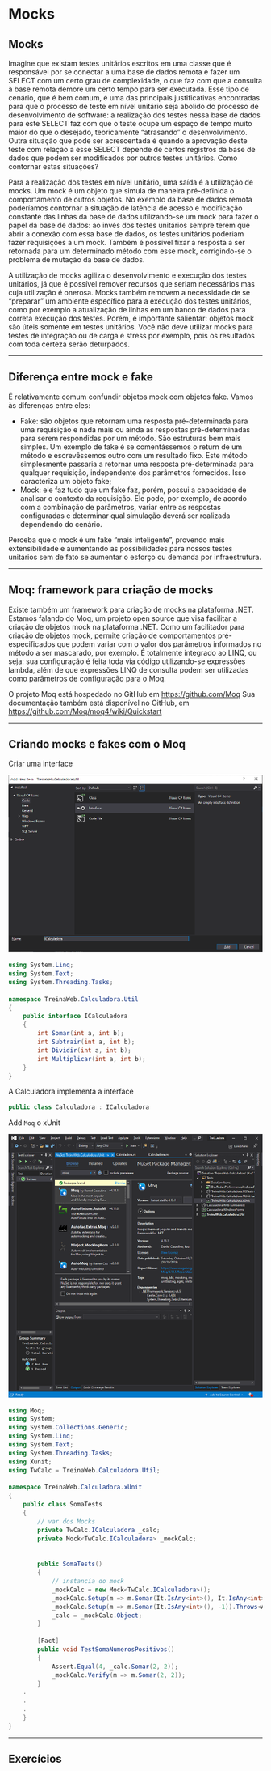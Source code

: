 # Mocks

## Mocks

Imagine que existam testes unitários escritos em uma classe que é responsável por se conectar a uma base de dados remota e fazer um SELECT com um certo grau de complexidade, o que faz com que a consulta à base remota demore um certo tempo para ser executada. Esse tipo de cenário, que é bem comum, é uma das principais justificativas encontradas para que o processo de teste em nível unitário seja abolido do processo de desenvolvimento de software: a realização dos testes nessa base de dados para este SELECT faz com que o teste ocupe um espaço de tempo muito maior do que o desejado, teoricamente “atrasando” o desenvolvimento. Outra situação que pode ser acrescentada é quando a aprovação deste teste com relação a esse SELECT depende de certos registros da base de dados que podem ser modificados por outros testes unitários. Como contornar estas situações?

Para a realização dos testes em nível unitário, uma saída é a utilização de mocks. Um mock é um objeto que simula de maneira pré-definida o comportamento de outros objetos. No exemplo da base de dados remota poderíamos contornar a situação de latência de acesso e modificação constante das linhas da base de dados utilizando-se um mock para fazer o papel da base de dados: ao invés dos testes unitários sempre terem que abrir a conexão com essa base de dados, os testes unitários poderiam fazer requisições a um mock. Também é possível fixar a resposta a ser retornada para um determinado método com esse mock, corrigindo-se o problema de mutação da base de dados.

A utilização de mocks agiliza o desenvolvimento e execução dos testes unitários, já que é possível remover recursos que seriam necessários mas cuja utilização é onerosa. Mocks também removem a necessidade de se “preparar” um ambiente específico para a execução dos testes unitários, como por exemplo a atualização de linhas em um banco de dados para correta execução dos testes. Porém, é importante salientar: objetos mock são úteis somente em testes unitários. Você não deve utilizar mocks para testes de integração ou de carga e stress por exemplo, pois os resultados com toda certeza serão deturpados.

---

## Diferença entre mock e fake
É relativamente comum confundir objetos mock com objetos fake. Vamos às diferenças entre eles:

- Fake: são objetos que retornam uma resposta pré-determinada para uma requisição e nada mais ou ainda as respostas pré-determinadas para serem respondidas por um método. São estruturas bem mais simples. Um exemplo de fake é se comentássemos o return de um método e escrevêssemos outro com um resultado fixo. Este método simplesmente passaria a retornar uma resposta pré-determinada para qualquer requisição, independente dos parâmetros fornecidos. Isso caracteriza um objeto fake;
- Mock: ele faz tudo que um fake faz, porém, possui a capacidade de analisar o contexto da requisição. Ele pode, por exemplo, de acordo com a combinação de parâmetros, variar entre as respostas configuradas e determinar qual simulação deverá ser realizada dependendo do cenário.

Perceba que o mock é um fake “mais inteligente”, provendo mais extensibilidade e aumentando as possibilidades para nossos testes unitários sem de fato se aumentar o esforço ou demanda por infraestrutura.

---

## Moq: framework para criação de mocks

Existe também um framework para criação de mocks na plataforma .NET. Estamos falando do Moq, um projeto open source que visa facilitar a criação de objetos mock na plataforma .NET. Como um facilitador para criação de objetos mock, permite criação de comportamentos pré-especificados que podem variar com o valor dos parâmetros informados no método a ser mascarado, por exemplo. É totalmente integrado ao LINQ, ou seja: sua configuração é feita toda via código utilizando-se expressões lambda, além de que expressões LINQ de consulta podem ser utilizadas como parâmetros de configuração para o Moq.

O projeto Moq está hospedado no GitHub em https://github.com/Moq Sua documentação também está disponível no GitHub, em https://github.com/Moq/moq4/wiki/Quickstart

---

## Criando mocks e fakes com o Moq

Criar uma interface

![alt text](./img/aula9/1.png " ")

```c#
using System.Linq;
using System.Text;
using System.Threading.Tasks;

namespace TreinaWeb.Calculadora.Util
{
    public interface ICalculadora
    {
        int Somar(int a, int b);
        int Subtrair(int a, int b);
        int Dividir(int a, int b);
        int Multiplicar(int a, int b);
    }
}
```

A Calculadora implementa a interface

```c#
public class Calculadora : ICalculadora
```

Add `Moq` o xUnit

![alt text](./img/aula9/2.png " ")

```c#
using Moq;
using System;
using System.Collections.Generic;
using System.Linq;
using System.Text;
using System.Threading.Tasks;
using Xunit;
using TwCalc = TreinaWeb.Calculadora.Util;

namespace TreinaWeb.Calculadora.xUnit
{
    public class SomaTests
    {
        // var dos Mocks
        private TwCalc.ICalculadora _calc;
        private Mock<TwCalc.ICalculadora> _mockCalc;


        public SomaTests()
        {
            // instancia do mock
            _mockCalc = new Mock<TwCalc.ICalculadora>();
            _mockCalc.Setup(m => m.Somar(It.IsAny<int>(), It.IsAny<int>())).Returns(4);
            _mockCalc.Setup(m => m.Somar(It.IsAny<int>(), -1)).Throws<ArgumentOutOfRangeException>();
            _calc = _mockCalc.Object;
        }

        [Fact]
        public void TestSomaNumerosPositivos()
        {
            Assert.Equal(4, _calc.Somar(2, 2));
            _mockCalc.Verify(m => m.Somar(2, 2));
        }
    .
    .
    .
    }
}
```

---

## Exercícios

